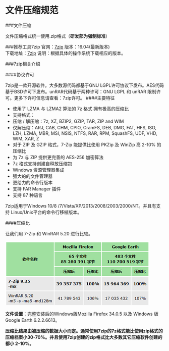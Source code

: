 文件压缩规范
==========
###文件压缩

文件压缩格式统一使用.zip格式（**研发部为强制标准**）

###推荐工具7zip
官网：[7zip](https://sparanoid.com/lab/7z/) 
版本：16.04(最新版本)  
下载地址：[7zip](https://sparanoid.com/lab/7z/) 
说明：根据具体的操作系统下载相应的版本。

###7zip相关介绍

####协议许可

7zip是一款开源软件。大多数源代码都基于GNU LGPL许可协议下发布。AES代码基于BSD许可下发布。unRAR代码基于两种许可：GNU LGPL 和 unRAR 限制许可。更多下许可信息请查看：7zip许可。
####主要特征
- 使用了 LZMA 与 LZMA2 算法的 7z 格式 拥有极高的压缩比
- 支持格式：
 - 压缩 / 解压缩：7z, XZ, BZIP2, GZIP, TAR, ZIP and WIM
 - 仅解压缩：ARJ, CAB, CHM, CPIO, CramFS, DEB, DMG, FAT, HFS, ISO, LZH, LZMA, MBR, MSI, NSIS, NTFS, RAR, RPM, SquashFS, UDF, VHD, WIM, XAR, Z
- 对于 ZIP 及 GZIP 格式，7-Zip 能提供比使用 PKZip 及 WinZip 高 2-10% 的压缩比
- 为 7z 与 ZIP 提供更完善的 AES-256 加密算法
- 7z 格式支持创建自释放压缩包
- Windows 资源管理器集成
- 强大的的文件管理器
- 更给力的命令行版本
- 支持 FAR Manager 插件
- 支持 87 种语言

7zip适用于Windows 10/8 /7/Vista/XP/2013/2008/2003/2000/NT。并且有支持 Linux/Unix平台的命令行移植版本。

####压缩比

让我们用 7-Zip 和 WinRAR 5.20 进行比较。

![zip1](/../pages/image/zip1.png "zip1")

**文件设置**：完整安装后的Windows版Mozilla Firefox 34.0.5 以及 Windows 版 Google Earth 6.2.2.6613。

**压缩比结果由被压缩的数据大小而定。通常使用7zip的7z格式能比使用zip格式的压缩档案小30-70%。并且使用7zip创建的zip格式比大多数其它压缩软件创建的都小 2-10%。**
